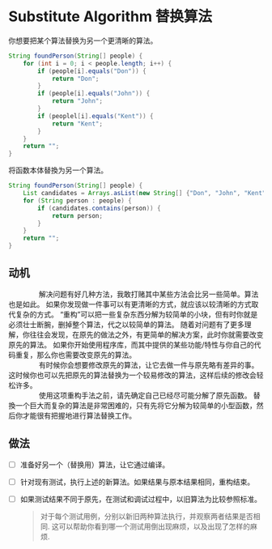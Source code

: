 # Substitute Algorithm 替换算法


你想要把某个算法替换为另⼀个更清晰的算法。

```java
String foundPerson(String[] people) {
    for (int i = 0; i < people.length; i++) {
        if (people[i].equals("Don")) {
            return "Don";
        }
        if (people[i].equals("John")) {
            return "John";
        }
        if (peoplel[i].equals("Kent")) {
            return "Kent";
        }
    }
    return "";
}
```

将函数本体替換为另⼀个算法。
```java
String foundPerson(String[] people) {
    List candidates = Arrays.asList(new String[] {"Don", "John", "Kent"});
    for (String person : people) {
        if (candidates.contains(person)) {
            return person;
        }
    }
    return "";
}
```
## 动机
&emsp;&emsp;&emsp;&emsp; 
解决问题有好⼏种⽅法，我敢打赌其中某些⽅法会⽐另⼀些简单。算法也是如此。
如果你发现做⼀件事可以有更清晰的⽅式，就应该以较清晰的⽅式取代复杂的⽅式。
“重构”可以把⼀些复杂东⻄分解为较简单的⼩块，但有时你就是必须壮⼠断腕，删掉整个算法，代之以较简单的算法。
随着对问题有了更多理解，你往往会发现，在原先的做法之外，有更简单的解决⽅案，此时你就需要改变原先的算法。
如果你开始使⽤程序库，⽽其中提供的某些功能/特性与你⾃⼰的代码重复，那么你也需要改变原先的算法。  
&emsp;&emsp;&emsp;&emsp; 
有时候你会想要修改原先的算法，让它去做⼀件与原先略有差异的事。
这时候你也可以先把原先的算法替换为⼀个较易修改的算法，这样后续的修改会轻松许多。  
&emsp;&emsp;&emsp;&emsp; 
使⽤这项重构⼿法之前，请先确定⾃⼰已经尽可能分解了原先函数。
替換⼀个巨⼤⽽复杂的算法是⾮常困难的，只有先将它分解为较简单的⼩型函数，然后你才能很有把握地进⾏算法替换⼯作。

## 做法
-[ ] 准备好另⼀个（替换⽤）算法，让它通过编译。 
-[ ] 针对现有测试，执⾏上述的新算法。如果结果与原本结果相同，重构结束。 
-[ ] 如果测试结果不同于原先，在测试和调试过程中，以旧算法为⽐较参照标准。 
   > 对于每个测试⽤例，分别以新旧两种算法执⾏，并观察两者结果是否相同. 
     这可以帮助你看到哪⼀个测试⽤倒出现麻烦，以及出现了怎样的麻烦.

